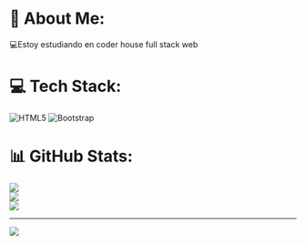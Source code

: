 # 💫 About Me:
💻Estoy estudiando en coder house full stack web<br> 


# 💻 Tech Stack:
![HTML5](https://img.shields.io/badge/html5-%23E34F26.svg?style=for-the-badge&logo=html5&logoColor=white) ![Bootstrap](https://img.shields.io/badge/bootstrap-%238511FA.svg?style=for-the-badge&logo=bootstrap&logoColor=white)
# 📊 GitHub Stats:
![](https://github-readme-stats.vercel.app/api?username=juanpiRiv&theme=dark&hide_border=false&include_all_commits=true&count_private=true)<br/>
![](https://github-readme-streak-stats.herokuapp.com/?user=juanpiRiv&theme=dark&hide_border=false)<br/>
![](https://github-readme-stats.vercel.app/api/top-langs/?username=juanpiRiv&theme=dark&hide_border=false&include_all_commits=true&count_private=true&layout=compact)

---
[![](https://visitcount.itsvg.in/api?id=juanpiRiv&icon=0&color=0)](https://visitcount.itsvg.in)

<!-- Proudly created with GPRM ( https://gprm.itsvg.in ) -->

